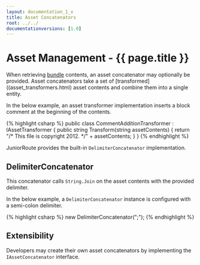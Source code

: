 ```yaml
---
layout: documentation_1_x
title: Asset Concatenators
root: ../../
documentationversions: [1.0]
---
```

Asset Management - {{ page.title }}
=
When retrieving [bundle](bundles.html) contents, an asset concatenator may optionally be provided. Asset concatenators take a set of [transformed]((asset_transformers.html) asset contents and combine them into a single entity.

In the below example, an asset transformer implementation inserts a block comment at the beginning of the contents.

{% highlight csharp %}
public class CommentAdditionTransformer : IAssetTransformer
{
  public string Transform(string assetContents)
  {
    return "/* This file is copyright 2012. */" + assetContents;
  }
}
{% endhighlight %}

JuniorRoute provides the built-in ```DelimiterConcatenator``` implementation.

DelimiterConcatenator
-
This concatenator calls ```String.Join``` on the asset contents with the provided delimiter.

In the below example, a ```DelimiterConcatenator``` instance is configured with a semi-colon delimiter.

{% highlight csharp %}
new DelimiterConcatenator(";");
{% endhighlight %}

Extensibility
-
Developers may create their own asset concatenators by implementing the ```IAssetConcatenator``` interface.